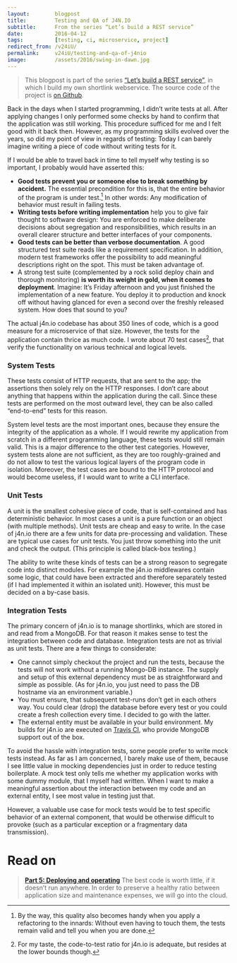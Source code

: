 ```yaml
---
layout:        blogpost
title:         Testing and QA of J4N.IO
subtitle:      From the series “Let’s build a REST service”
date:          2016-04-12
tags:          [testing, ci, microservice, project]
redirect_from: /v24iU/
permalink:     v24iU/testing-and-qa-of-j4nio
image:         /assets/2016/swing-in-dawn.jpg
---
```


> This blogpost is part of the series [“Let’s build a REST service”](/Toqw4/lets-build-a-rest-service), in which I build my own shortlink webservice. The source code of the project is [on Github](https://github.com/jotaen/j4n.io).

Back in the days when I started programming, I didn’t write tests at all. After applying changes I only performed some checks by hand to confirm that the application was still working. This procedure sufficed for me and I felt good with it back then. However, as my programming skills evolved over the years, so did my point of view in regards of testing: Today I can barely imagine writing a piece of code without writing tests for it.

If I would be able to travel back in time to tell myself why testing is so important, I probably would have asserted this:

- **Good tests prevent you or someone else to break something by accident.** The essential precondition for this is, that the entire behavior of the program is under test.[^1] In other words: Any modification of behavior must result in failing tests.
- **Writing tests before writing implementation** help you to give fair thought to software design: You are enforced to make deliberate decisions about segregation and responsibilities, which results in an overall clearer structure and better interfaces of your components.
- **Good tests can be better than verbose documentation**. A good structured test suite reads like a requirement specification. In addition, modern test frameworks offer the possibility to add meaningful descriptions right on the spot. This must be taken advantage of.
- A strong test suite (complemented by a rock solid deploy chain and thorough monitoring) **is worth its weight in gold, when it comes to deployment**. Imagine: It’s Friday afternoon and you just finished the implementation of a new feature. You deploy it to production and knock off without having glanced for even a second over the freshly released system. How does that sound to you?

The actual j4n.io codebase has about 350 lines of code, which is a good measure for a microservice of that size. However, the tests for the application contain thrice as much code. I wrote about 70 test cases[^2], that verify the functionality on various technical and logical levels.

### System Tests
These tests consist of HTTP requests, that are sent to the app; the assertions then solely rely on the HTTP responses. I don’t care about anything that happens within the application during the call. Since these tests are performed on the most outward level, they can be also called “end-to-end” tests for this reason.

System level tests are the most important ones, because they ensure the integrity of the application as a whole. If I would rewrite my application from scratch in a different programming language, these tests would still remain valid. This is a major difference to the other test categories. However, system tests alone are not sufficient, as they are too roughly-grained and do not allow to test the various logical layers of the program code in isolation. Moreover, the test cases are bound to the HTTP protocol and would become useless, if I would want to write a CLI interface.

### Unit Tests
A unit is the smallest cohesive piece of code, that is self-contained and has deterministic behavior. In most cases a unit is a pure function or an object (with multiple methods). Unit tests are cheap and easy to write. In the case of j4n.io there are a few units for data pre-processing and validation. These are typical use cases for unit tests. You just throw something into the unit and check the output. (This principle is called black-box testing.)

The ability to write these kinds of tests can be a strong reason to segregate code into distinct modules. For example the j4n.io middlewares contain some logic, that could have been extracted and therefore separately tested (if I had implemented it within an isolated unit). However, this must be decided on a by-case basis.

### Integration Tests
The primary concern of j4n.io is to manage shortlinks, which are stored in and read from a MongoDB. For that reason it makes sense to test the integration between code and database. Integration tests are not as trivial as unit tests. There are a few things to considerate:

- One cannot simply checkout the project and run the tests, because the tests will not work without a running Mongo-DB instance. The supply and setup of this external dependency must be as straightforward and simple as possible. (As for j4n.io, you just need to pass the DB hostname via an environment variable.)
- You must ensure, that subsequent test-runs don’t get in each others way. You could clear (drop) the database before every test or you could create a fresh collection every time. I decided to go with the latter.
- The external entity must be available in your build environment. My builds for j4n.io are executed on [Travis CI](https://travis-ci.org), who provide MongoDB support out of the box.

To avoid the hassle with integration tests, some people prefer to write mock tests instead. As far as I am concerned, I barely make use of them, because I see little value in mocking dependencies just in order to reduce testing boilerplate. A mock test only tells me whether my application works with some dummy module, that I myself had written. When I want to make a meaningful assertion about the interaction between my code and an external entity, I see most value in testing just that.

However, a valuable use case for mock tests would be to test specific behavior of an external component, that would be otherwise difficult to provoke (such as a particular exception or a fragmentary data transmission).

# Read on

> [**Part 5: Deploying and operating**](/Tt7Yh/deployment-and-operating) The best code is worth little, if it doesn’t run anywhere. In order to preserve a healthy ratio between application size and maintenance expenses, we will go into the cloud.


[^1]: By the way, this quality also becomes handy when you apply a refactoring to the innards: Without even having to touch them, the tests remain valid and tell you when you are done.
[^2]: For my taste, the code-to-test ratio for j4n.io is adequate, but resides at the lower bounds though.
